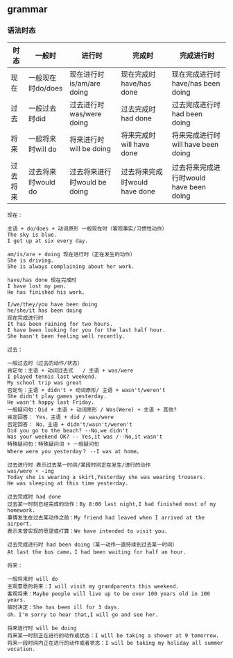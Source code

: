 ## grammar

### 语法时态
| 时态     | 一般时 | 进行时 | 完成时 | 完成进行时 |
| -------- | ------ | ------ | ------ | ---------- |
| 现在     |  一般现在时do/does  | 现在进行时is/am/are doing|现在完成时have/has done|现在完成进行时have/has been doing   |
| 过去     | 一般过去时did       |  过去进行时was/were doing    |过去完成时had done|过去完成进行时had been doing        | 
| 将来     | 一般将来时will do       |将来进行时will be doing        |将来完成时will have done        |将来完成进行时will have been doing            |
| 过去将来 |  过去将来时would do      |  过去将来进行时would be doing      |  过去将来完成时would have done      |    过去将来完成进行时would have been doing        |

```
现在：

主语 + do/does + 动词原形 一般现在时（客观事实/习惯性动作）
The sky is blue.
I get up at six every day.

am/is/are + doing 现在进行时（正在发生的动作）
She is driving.
She is always complaining about her work.

have/has done 现在完成时
I have lost my pen.
He has finished his work.

I/we/they/you have been doing
he/she/it has been doing 
现在完成进行时
It has been raining for two hours.
I have been looking for you for the last half hour.
She hasn't been feeling well recently.
```
```
过去：

一般过去时（过去的动作/状态）
肯定句：主语 + 动词过去式   / 主语 + was/were
I played tennis last weekend.
My school trip was great
否定句：主语 + didn't + 动词原形/ 主语 + wasn't/weren't
She didn't play games yesterday.
He wasn't happy last Friday.
一般疑问句：Did + 主语 + 动词原形 / Was(Were) + 主语 + 其他?
肯定回答： Yes，主语 + did / was/were
否定回答： No，主语 + didn't/wasn't/weren't 
Did you go to the beach? --No,we didn't
Was your weekend OK? -- Yes,it was /--No,it wasn't
特殊疑问句：特殊疑问词 + 一般疑问句 
Where were you yesterday？ --I was at home。

过去进行时 表示过去某一时间/某段时间正在发生/进行的动作
was/were + -ing
Today she is wearing a skirt,Yesterday she was wearing trousers.
He was sleeping at this time yesterday.

过去完成时 had done
过去某一时刻已经完成的动作：By 8:00 last night,I had finished most of my homework.
事情发生在过去某动作之前：My friend had leaved when I arrived at the airport.
表示未曾实现的愿望或打算：We have intended to visit you.

过去完成进行时 had been doing（某一动作一直持续到过去某一时间）
At last the bus came，I had been waiting for half an hour.
```
```
将来：

一般将来时 will do
主观意愿的将来：I will visit my grandparents this weekend.
客观将来：Maybe people will live up to be over 100 years old in 100 years.
临时决定：She has been ill for 3 days.
oh，I'm sorry to hear that,I will go and see her.

将来进行时 will be doing
将来某一时刻正在进行的动作或状态：I will be taking a shower at 9 tomorrow.
将来一段时间内正在进行的动作或者状态：I will be taking my holiday all summer vocation.
```



